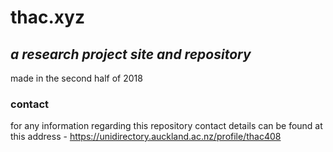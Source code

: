 # thac.xyz
## _a research project site and repository_

made in the second half of 2018

### contact
for any information regarding this repository contact details can be found at this address - https://unidirectory.auckland.ac.nz/profile/thac408
